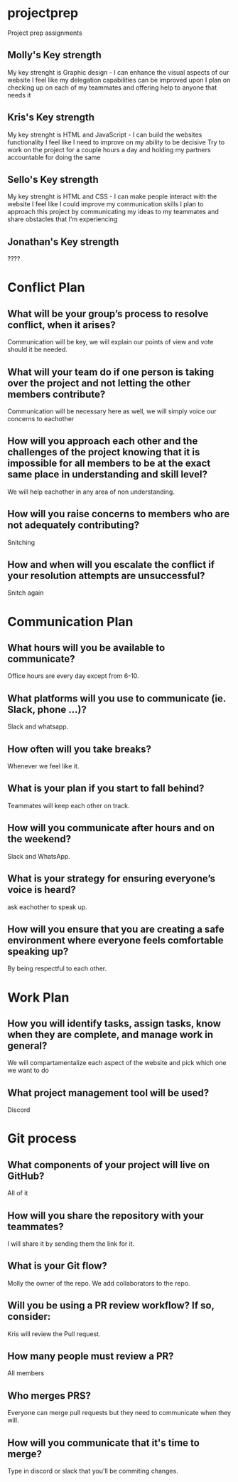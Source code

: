# projectprep
Project prep assignments
## Molly's Key strength
My key strenght is Graphic design -
I can enhance the visual aspects of our website
I feel like my delegation capabilities can be improved upon
I plan on checking up on each of my teammates and offering help to anyone that needs it

## Kris's Key strength
My key strenght is HTML and JavaScript -
I can build the websites functionality
I feel like I need to improve on my ability to be decisive
Try to work on the project for a couple hours a day and holding my partners accountable for doing the same

## Sello's Key strength
My key strenght is HTML and CSS -
I can make people interact with the website
I feel like I could improve my communication skills
I plan to approach this project by communicating my ideas to my teammates and share obstacles that I'm experiencing 

## Jonathan's Key strength
????


# Conflict Plan

## What will be your group’s process to resolve conflict, when it arises?
Communication will be key, we will explain our points of view and vote should it be needed.

## What will your team do if one person is taking over the project and not letting the other members contribute?
Communication will be necessary here as well, we will simply voice our concerns to eachother

## How will you approach each other and the challenges of the project knowing that it is impossible for all members to be at the exact same place in understanding and skill level?
We will help eachother in any area of non understanding.

## How will you raise concerns to members who are not adequately contributing?
Snitching

## How and when will you escalate the conflict if your resolution attempts are unsuccessful?
Snitch again

# Communication Plan

## What hours will you be available to communicate?
Office hours are every day except from 6-10.

## What platforms will you use to communicate (ie. Slack, phone …)?
Slack and whatsapp.

## How often will you take breaks?
Whenever we feel like it.

## What is your plan if you start to fall behind?
Teammates will keep each other on track.

## How will you communicate after hours and on the weekend?
Slack and WhatsApp.

## What is your strategy for ensuring everyone’s voice is heard?
ask eachother to speak up.

## How will you ensure that you are creating a safe environment where everyone feels comfortable speaking up?
By being respectful to each other.

# Work Plan

## How you will identify tasks, assign tasks, know when they are complete, and manage work in general?
We will compartamentalize each aspect of the website and pick which one we want to do

## What project management tool will be used?
Discord

# Git process

## What components of your project will live on GitHub?
All of it

## How will you share the repository with your teammates? 
I will share it by sending them the link for it.

## What is your Git flow? 
Molly the owner of the repo. We add collaborators to the repo.

## Will you be using a PR review workflow? If so, consider: 
Kris will review the Pull request. 

## How many people must review a PR?
All members

## Who merges PRS?
Everyone can merge pull requests but they need to communicate when they will.

## How will you communicate that it's time to merge? 
Type in discord or slack that you'll be commiting changes.
